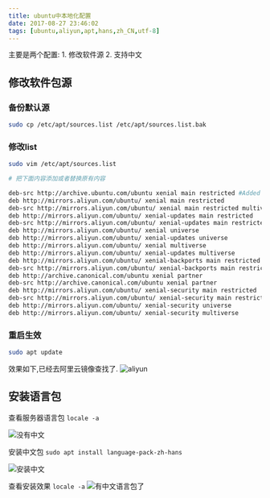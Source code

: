 ```yaml
---
title: ubuntu中本地化配置
date: 2017-08-27 23:46:02
tags: [ubuntu,aliyun,apt,hans,zh_CN,utf-8]
---
```


主要是两个配置: 1. 修改软件源 2. 支持中文

## 修改软件包源

### 备份默认源

```sh
sudo cp /etc/apt/sources.list /etc/apt/sources.list.bak
```

### 修改list

```sh
sudo vim /etc/apt/sources.list

# 把下面内容添加或者替换原有内容

deb-src http://archive.ubuntu.com/ubuntu xenial main restricted #Added by software-properties
deb http://mirrors.aliyun.com/ubuntu/ xenial main restricted
deb-src http://mirrors.aliyun.com/ubuntu/ xenial main restricted multiverse universe #Added by software-properties
deb http://mirrors.aliyun.com/ubuntu/ xenial-updates main restricted
deb-src http://mirrors.aliyun.com/ubuntu/ xenial-updates main restricted multiverse universe #Added by software-properties
deb http://mirrors.aliyun.com/ubuntu/ xenial universe
deb http://mirrors.aliyun.com/ubuntu/ xenial-updates universe
deb http://mirrors.aliyun.com/ubuntu/ xenial multiverse
deb http://mirrors.aliyun.com/ubuntu/ xenial-updates multiverse
deb http://mirrors.aliyun.com/ubuntu/ xenial-backports main restricted universe multiverse
deb-src http://mirrors.aliyun.com/ubuntu/ xenial-backports main restricted universe multiverse #Added by software-properties
deb http://archive.canonical.com/ubuntu xenial partner
deb-src http://archive.canonical.com/ubuntu xenial partner
deb http://mirrors.aliyun.com/ubuntu/ xenial-security main restricted
deb-src http://mirrors.aliyun.com/ubuntu/ xenial-security main restricted multiverse universe #Added by software-properties
deb http://mirrors.aliyun.com/ubuntu/ xenial-security universe
deb http://mirrors.aliyun.com/ubuntu/ xenial-security multiverse
```
<!-- more -->

### 重启生效

```sh
sudo apt update
```

效果如下,已经去阿里云镜像查找了.
![aliyun](https://ss.jiasucloud.com/blog/image/ubuntu-aliyun-apt.png-s)

## 安装语言包

查看服务器语言包 `locale -a`

![没有中文](https://ss.jiasucloud.com/blog/image/there-is-not-chinese.png-s)

安装中文包 `sudo apt install language-pack-zh-hans`

![安装中文](https://ss.jiasucloud.com/blog/image/zh_CN_install.png-s)

查看安装效果 `locale -a`
![有中文语言包了](https://ss.jiasucloud.com/blog/image/there-is-zh_cn.png-s)